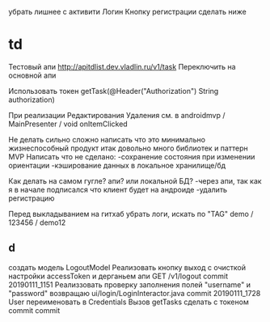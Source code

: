 




убрать лишнее с активити Логин
Кнопку регистрации сделать ниже


td
===

Тестовый апи http://apitdlist.dev.vladlin.ru/v1/task 
Переключить на основной апи

Иcпользовать токен  getTask(@Header("Authorization") String authorization)

При реализации Редактирования Удаления
см. в androidmvp / MainPresenter / void onItemClicked

Не делать сильно сложно
написать что это минимально жизнеспособный продукт 
итак довольно много библиотек и паттерн MVP
Написать что не сделано:
-сохранение состояния при изменении ориентации
-кэширование данных в локальное хранилище/бд

Как делать на самом гугле? апи? или локальной БД?
-через апи, так как я в начале подписался что клиент будет на андроиде
-удалить регистрацию

Перед выкладыванием на гитхаб убрать логи, искать по "TAG"
demo / 123456 / demo12

d
---
создать модель LogoutModel
Реализовать кнопку выход с очисткой настройки accessToken и дерганьем апи GET /v1/logout
commit 20190111_1151
Реализзовать проверку заполнения полей "username" и "password" 
возвращаю ui/login/LoginInteractor.java
commit 20190111_1728
User переименовать в Credentials
Вызов getTasks сделать с токеном
commit 
commit
